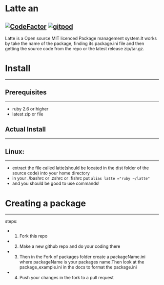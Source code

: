 # Latte an

[![CodeFactor](https://www.codefactor.io/repository/github/pandademic/latte/badge)](https://www.codefactor.io/repository/github/pandademic/latte)
<a href="https://gitpod.io/#github.com/Pandademic/Latte">![gitpod](https://img.shields.io/static/v1?label=Gitpod&message=Open%20in%20Gitpod&color=orange&logo=Gitpod)</a>
---

Latte is a Open source MIT licenced Package management system.It works by take the name of the package, finding its package.ini file and then getting the source code from the repo or the latest release zip/tar.gz. 

# Install
- - -
 ## Prerequisites
 ____
 - ruby 2.6 or higher
 - latest zip or file
 ## Actual Install
 ___
 ## Linux:
 ____
 - extract the file called latte(should be located in the dist folder of the source code) into your home directory
 - in your ./bashrc or .zshrc or .fishrc put ``
 alias latte ="ruby ~/latte" 
 `` 
 - and you should be good to use commands!

# Creating a package
__________
steps:
- 1. Fork this repo
- 2. Make a new github repo and do your coding there
- 3. Then in the Fork of packages folder create a packageName.ini where packageName is your packages name.Then look at the package_example.ini in the docs to format the package.ini
- 4. Push your changes in the fork to a pull request
